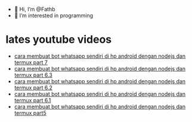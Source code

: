 - 👋 Hi, I’m @Fathb
- 👀 I’m interested in programming

# lates youtube videos
<!-- YOUTUBE:START -->
- [cara membuat bot whatsapp sendiri di hp android dengan nodejs dan termux part 7](https://www.youtube.com/watch?v=uAYTT7nPjkw)
- [cara membuat bot whatsapp sendiri di hp android dengan nodejs dan termux part 6.3](https://www.youtube.com/watch?v=zhodiD3BbDI)
- [cara membuat bot whatsapp sendiri di hp android dengan nodejs dan termux part 6.2](https://www.youtube.com/watch?v=bz0tDYu_rhI)
- [cara membuat bot whatsapp sendiri di hp android dengan nodejs dan termux part 6.1](https://www.youtube.com/watch?v=bZjSmbhbli0)
- [cara membuat bot whatsapp sendiri di hp android dengan nodejs dan termux part5](https://www.youtube.com/watch?v=jluCfbV6CwI)
<!-- YOUTUBE:END -->

<!---
Fathb/Fathb is a ✨ special ✨ repository because its `README.md` (this file) appears on your GitHub profile.
You can click the Preview link to take a look at your changes.
--->
